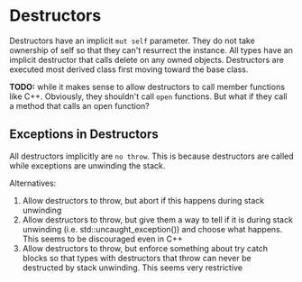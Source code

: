 # Destructors

Destructors have an implicit `mut self` parameter. They do not take ownership of self so that they can't resurrect the instance. All types have an implicit destructor that calls delete on any owned objects. Destructors are executed most derived class first moving toward the base class.

**TODO:** while it makes sense to allow destructors to call member functions like C++. Obviously, they shouldn't call `open` functions. But what if they call a method that calls an open function?

## Exceptions in Destructors

All destructors implicitly are `no throw`. This is because destructors are called while exceptions are unwinding the stack.

Alternatives:

  1. Allow destructors to throw, but abort if this happens during stack unwinding
  2. Allow destructors to throw, but give them a way to tell if it is during stack unwinding (i.e. std::uncaught_exception()) and choose what happens. This seems to be discouraged even in C++
  3. Allow destructors to throw, but enforce something about try catch blocks so that types with destructors that throw can never be destructed by stack unwinding. This seems very restrictive
